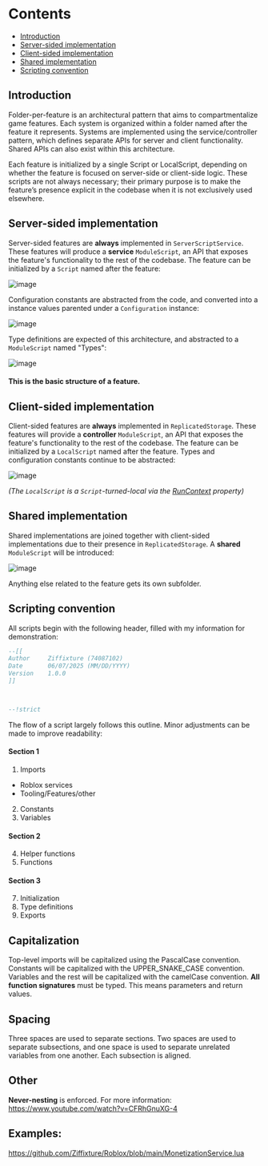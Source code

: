 # Contents
- [Introduction](#introduction)
- [Server-sided implementation](#server-sided-implementation)
- [Client-sided implementation](#client-sided-implementation)
- [Shared implementation](#shared-implementation)
- [Scripting convention](#scripting-convention)

<section id="introduction"><h1 style="border: none">Introduction</h1></section>

Folder-per-feature is an architectural pattern that aims to compartmentalize game features. Each system is organized within a folder named after the feature it represents.
Systems are implemented using the service/controller pattern, which defines separate APIs for server and client functionality. Shared APIs can also exist within this architecture.

Each feature is initialized by a single Script or LocalScript, depending on whether the feature is focused on server-side or client-side logic. 
These scripts are not always necessary; their primary purpose is to make the feature’s presence explicit in the codebase when it is not exclusively used elsewhere.

<section id="server-sided-implementation"><h2 style="border: none">Server-sided implementation</h2></section>

Server-sided features are **always** implemented in `ServerScriptService`. These features will produce a **service** `ModuleScript`, an API that exposes the feature's functionality to the rest of the codebase.
The feature can be initialized by a `Script` named after the feature:

![image](https://github.com/user-attachments/assets/4f21bee4-e452-46eb-845b-b2177efac2f8)

Configuration constants are abstracted from the code, and converted into a instance values parented under a `Configuration` instance:

![image](https://github.com/user-attachments/assets/d46b67a3-f7b9-4eb5-8529-bb558a9b31fb)

Type definitions are expected of this architecture, and abstracted to a `ModuleScript` named "Types":

![image](https://github.com/user-attachments/assets/fe1c44f5-7167-4e60-acaf-79e1987caa3c)

#### This is the basic structure of a feature.

<section id="slient-sided-implementation"><h2 style="border: none">Client-sided implementation</h2></section>

Client-sided features are **always** implemented in `ReplicatedStorage`. These features will provide a **controller** `ModuleScript`, an API that exposes the feature's functionality to the rest of the codebase.
The feature can be initialized by a `LocalScript` named after the feature. Types and configuration constants continue to be abstracted:

![image](https://github.com/user-attachments/assets/7df4d631-6d65-4388-98db-9d5dae5f92c0)

*(The `LocalScript` is a `Script`-turned-local via the [RunContext](https://create.roblox.com/docs/reference/engine/classes/Script#RunContext) property)*

<section id="shared-implementation"><h2 style="border: none">Shared implementation</h2></section>

Shared implementations are joined together with client-sided implementations due to their presence in `ReplicatedStorage`. A **shared** `ModuleScript` will be introduced:

![image](https://github.com/user-attachments/assets/5290683e-5925-4a22-86d8-5f471b429611)

Anything else related to the feature gets its own subfolder.

<section id="scripting-convention"><h1 style="border: none">Scripting convention</h1></section>

All scripts begin with the following header, filled with my information for demonstration:
```lua
--[[
Author     Ziffixture (74087102)
Date       06/07/2025 (MM/DD/YYYY)
Version    1.0.0
]]



--!strict
```
The flow of a script largely follows this outline. Minor adjustments can be made to improve readability:

#### Section 1
1. Imports
- Roblox services
- Tooling/Features/other
2. Constants
3. Variables

#### Section 2
4. Helper functions
5. Functions

#### Section 3
7. Initialization
8. Type definitions
9. Exports

## Capitalization

Top-level imports will be capitalized using the PascalCase convention. Constants will be capitalized with the UPPER_SNAKE_CASE convention. Variables and the rest will be capitalized with the camelCase convention.
**All function signatures** must be typed. This means parameters and return values.

## Spacing

Three spaces are used to separate sections. Two spaces are used to separate subsections, and one space is used to separate unrelated variables from one another. Each subsection is aligned.

## Other

**Never-nesting** is enforced. For more information: https://www.youtube.com/watch?v=CFRhGnuXG-4

## Examples:

https://github.com/Ziffixture/Roblox/blob/main/MonetizationService.lua
